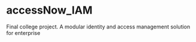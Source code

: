 # accessNow_IAM
Final college project. A modular identity and access management solution for enterprise
